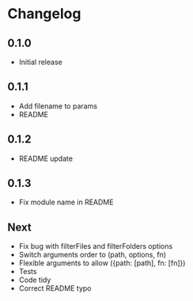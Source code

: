 # Changelog

## 0.1.0

* Initial release

## 0.1.1

* Add filename to params
* README

## 0.1.2

* README update

## 0.1.3

* Fix module name in README

## Next

* Fix bug with filterFiles and filterFolders options
* Switch arguments order to (path, options, fn)
* Flexible arguments to allow ({path: [path], fn: [fn]})
* Tests
* Code tidy
* Correct README typo
